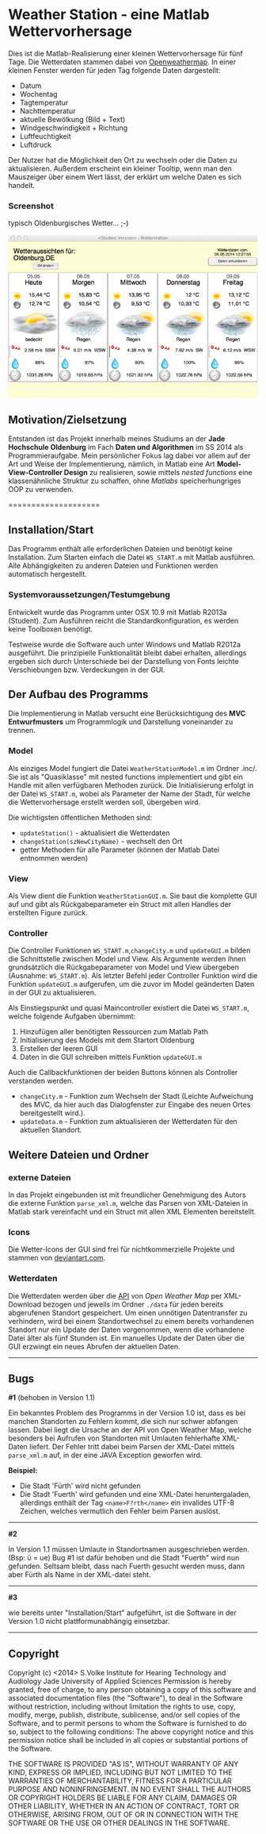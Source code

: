 # Weather Station - eine Matlab Wettervorhersage

Dies ist die Matlab-Realisierung einer kleinen Wettervorhersage für fünf Tage. Die Wetterdaten stammen dabei von [Openweathermap](http://openweathermap.com). In einer kleinen Fenster werden für jeden Tag folgende Daten dargestellt:

+ Datum
+ Wochentag
+ Tagtemperatur
+ Nachttemperatur
+ aktuelle Bewölkung (Bild + Text)
+ Windgeschwindigkeit + Richtung
+ Luftfeuchtigkeit
+ Luftdruck

Der Nutzer hat die Möglichkeit den Ort zu wechseln oder die Daten zu aktualisieren. Außerdem erscheint ein kleiner Tooltip, wenn man den Mauszeiger über einem Wert lässt, der erklärt um welche Daten es sich handelt.

### Screenshot 
typisch Oldenburgisches Wetter... ;-)

![Screenshot Wetterstation](weatherStation.png)

## Motivation/Zielsetzung

Entstanden ist das Projekt innerhalb meines Studiums an der **Jade Hochschule Oldenburg** im Fach **Daten und Algorithmen** im SS 2014 als Programmieraufgabe. Mein persönlicher Fokus lag dabei vor allem auf der Art und Weise der Implementierung, nämlich, in Matlab eine Art **Model-View-Controller Design** zu realisieren, sowie mittels *nested functions* eine klassenähnliche Struktur zu schaffen, ohne *Matlabs* speicherhungriges OOP zu verwenden.

====================

## Installation/Start

Das Programm enthält alle erforderlichen Dateien und benötigt keine Installation. Zum Starten einfach die Datei `WS_START.m` mit Matlab ausführen. Alle Abhängigkeiten zu anderen Dateien und Funktionen werden automatisch hergestellt.

### Systemvoraussetzungen/Testumgebung
Entwickelt wurde das Programm unter OSX 10.9 mit Matlab R2013a (Student). Zum Ausführen reicht die Standardkonfiguration, es werden keine Toolboxen benötigt.

Testweise wurde die Software auch unter Windows und Matlab R2012a ausgeführt. Die prinzipielle Funktionalität bleibt dabei erhalten, allerdings ergeben sich durch Unterschiede bei der Darstellung von Fonts leichte Verschiebungen bzw. Verdeckungen in der GUI.


## Der Aufbau des Programms

Die Implementierung in Matlab versucht eine Berücksichtigung des **MVC Entwurfmusters** um Programmlogik und Darstellung voneinander zu trennen.

### Model

Als einziges Model fungiert die Datei `WeatherStationModel.m` im Ordner .inc/. Sie ist als "Quasiklasse" mit nested functions implementiert und gibt ein Handle mit allen verfügbaren Methoden zurück. Die Initialisierung erfolgt in der Datei `WS_START.m`, wobei als Parameter der Name der Stadt, für welche die Wettervorhersage erstellt werden soll, übergeben wird.

Die wichtigsten öffentlichen Methoden sind:

+ `updateStation()` - aktualisiert die Wetterdaten 
+ `changeStation(szNewCityName)` - wechselt den Ort
+  getter Methoden für alle Parameter (können der Matlab Datei entnommen werden)

### View

Als View dient die Funktion `WeatherStationGUI.m`. Sie baut die komplette GUI auf und gibt als Rückgabeparameter ein Struct mit allen Handles der erstellten Figure zurück.

### Controller

Die Controller Funktionen `WS_START.m`,`changeCity.m` und `updateGUI.m` bilden die Schnittstelle zwischen Model und View. Als Argumente werden ihnen grundsätzlich die Rückgabeparameter von Model und View übergeben (Ausnahme: `WS_START.m`). Als letzter Befehl jeder Controller Funktion wird die Funktion `updateGUI.m` aufgerufen, um die zuvor im Model geänderten Daten in der GUI zu aktualisieren.

Als Einstiegspunkt und quasi Maincontroller existiert die Datei `WS_START.m`, welche folgende Aufgaben übernimmt:

1. Hinzufügen aller benötigten Ressourcen zum Matlab Path
2. Initialisierung des Models mit dem Startort Oldenburg
3. Erstellen der leeren GUI
4. Daten in die GUI schreiben mittels Funktion `updateGUI.m`

Auch die Callbackfunktionen der beiden Buttons können als Controller verstanden werden.

+ `changeCity.m` - Funktion zum Wechseln der Stadt (Leichte Aufweichung des MVC, da hier auch das Dialogfenster zur Eingabe des neuen Ortes bereitgestellt wird.). 
+ `updateData.m` - Funktion zum aktualisieren der Wetterdaten für den aktuellen Standort.


## Weitere Dateien und Ordner


### externe Dateien

In das Projekt eingebunden ist mit freundlicher Genehmigung des Autors die externe Funktion `parse_xml.m`, welche das Parsen von XML-Dateien in Matlab stark vereinfacht und ein Struct mit allen XML Elementen bereitstellt.

### Icons

Die Wetter-Icons der GUI sind frei für nichtkommerzielle Projekte und stammen von [deviantart.com](http://vclouds.deviantart.com/art/VClouds-Weather-Icons-179152045).

### Wetterdaten

Die Wetterdaten werden über die [API](http://openweathermap.org/API) von *Open Weather Map* per XML-Download bezogen und jeweils im Ordner `./data` für jeden bereits abgerufenen Standort gespeichert. Um einen unnötigen Datentransfer zu verhindern, wird bei einem Standortwechsel zu einem bereits vorhandenen Standort nur ein Update der Daten vorgenommen, wenn die vorhandene Datei älter als fünf Stunden ist. Ein manuelles Update der Daten über die GUI erzwingt ein neues Abrufen der aktuellen Daten.

----------------

## Bugs

**\#1** (behoben in Version 1.1)

Ein bekanntes Problem des Programms in der Version 1.0 ist, dass es bei manchen Standorten zu Fehlern kommt, die sich nur schwer abfangen lassen. Dabei liegt die Ursache an der API von Open Weather Map, welche besonders bei Aufrufen von Standorten mit Umlauten fehlerhafte XML-Daten liefert. Der Fehler tritt dabei beim Parsen der XML-Datei mittels `parse_xml.m` auf, in der eine JAVA Exception geworfen wird.

**Beispiel:**

+ Die Stadt 'Fürth' wird nicht gefunden
+ Die Stadt 'Fuerth' wird gefunden und eine XML-Datei heruntergaladen, allerdings enthält der Tag `<name>F?rth</name>` ein invalides UTF-8 Zeichen, welches vermutlich den Fehler beim Parsen auslöst.

------------


**\#2**

In Version 1.1 müssen Umlaute in Standortnamen ausgeschrieben werden. (Bsp: ü = ue) Bug #1 ist dafür behoben und die Stadt "Fuerth" wird nun gefunden. Seltsam bleibt, dass nach Fuerth gesucht werden muss, dann aber Fürth als Name in der XML-datei steht. 

-----------

**\#3**

wie bereits unter "Installation/Start" aufgeführt, ist die Software in der Version 1.0 nicht plattformunabhängig einsetzbar. 


------------

## Copyright

Copyright (c) <2014> S.Volke
Institute for Hearing Technology and Audiology
Jade University of Applied Sciences 
Permission is hereby granted, free of charge, to any person obtaining 
a copy of this software and associated documentation files 
(the "Software"), to deal in the Software without restriction, including 
without limitation the rights to use, copy, modify, merge, publish, 
distribute, sublicense, and/or sell copies of the Software, and to
permit persons to whom the Software is furnished to do so, subject
to the following conditions:
The above copyright notice and this permission notice shall be included 
in all copies or substantial portions of the Software.

THE SOFTWARE IS PROVIDED "AS IS", WITHOUT WARRANTY OF ANY KIND, 
EXPRESS OR IMPLIED, INCLUDING BUT NOT LIMITED TO THE WARRANTIES 
OF MERCHANTABILITY, FITNESS FOR A PARTICULAR PURPOSE AND NONINFRINGEMENT. 
IN NO EVENT SHALL THE AUTHORS OR COPYRIGHT HOLDERS BE LIABLE FOR ANY 
CLAIM, DAMAGES OR OTHER LIABILITY, WHETHER IN AN ACTION OF CONTRACT, 
TORT OR OTHERWISE, ARISING FROM, OUT OF OR IN CONNECTION WITH THE 
SOFTWARE OR THE USE OR OTHER DEALINGS IN THE SOFTWARE.


